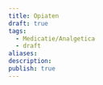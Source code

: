 ```yaml
---
title: Opiaten
draft: true
tags:
  - Medicatie/Analgetica
  - draft
aliases: 
description: 
publish: true
---
```

